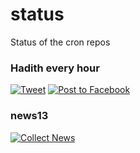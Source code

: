 # status
Status of the cron repos

### Hadith every hour
[![Tweet](https://github.com/Ananto30/hadith-every-hour/actions/workflows/tweet.yml/badge.svg)](https://github.com/Ananto30/hadith-every-hour/actions/workflows/tweet.yml)
[![Post to Facebook](https://github.com/Ananto30/hadith-every-hour/actions/workflows/post_to_facebook.yml/badge.svg)](https://github.com/Ananto30/hadith-every-hour/actions/workflows/post_to_facebook.yml)

### news13
[![Collect News](https://github.com/Ananto30/news13/actions/workflows/newscron.yml/badge.svg)](https://github.com/Ananto30/news13/actions/workflows/newscron.yml)
